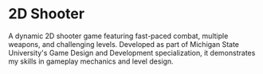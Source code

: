 # 2D Shooter
 A dynamic 2D shooter game featuring fast-paced combat, multiple weapons, and challenging levels. Developed as part of Michigan State University's Game Design and Development specialization, it demonstrates my skills in gameplay mechanics and level design.
